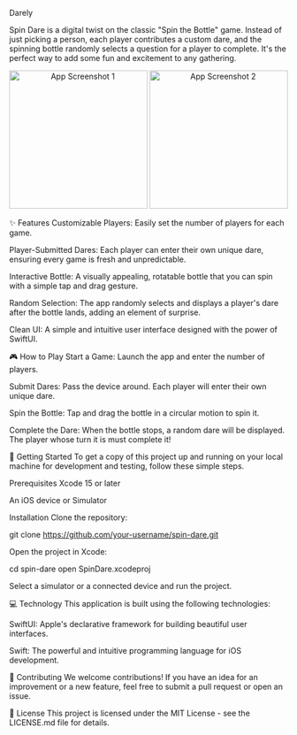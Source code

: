 <p align="center">

Darely
</p>

Spin Dare is a digital twist on the classic "Spin the Bottle" game. Instead of just picking a person, each player contributes a custom dare, and the spinning bottle randomly selects a question for a player to complete. It's the perfect way to add some fun and excitement to any gathering.

<p align="center">
<img src="your-app-screenshot-1.png" width="250" alt="App Screenshot 1">
<img src="your-app-screenshot-2.png" width="250" alt="App Screenshot 2">
</p>

✨ Features
Customizable Players: Easily set the number of players for each game.

Player-Submitted Dares: Each player can enter their own unique dare, ensuring every game is fresh and unpredictable.

Interactive Bottle: A visually appealing, rotatable bottle that you can spin with a simple tap and drag gesture.

Random Selection: The app randomly selects and displays a player's dare after the bottle lands, adding an element of surprise.

Clean UI: A simple and intuitive user interface designed with the power of SwiftUI.

🎮 How to Play
Start a Game: Launch the app and enter the number of players.

Submit Dares: Pass the device around. Each player will enter their own unique dare.

Spin the Bottle: Tap and drag the bottle in a circular motion to spin it.

Complete the Dare: When the bottle stops, a random dare will be displayed. The player whose turn it is must complete it!

🚀 Getting Started
To get a copy of this project up and running on your local machine for development and testing, follow these simple steps.

Prerequisites
Xcode 15 or later

An iOS device or Simulator

Installation
Clone the repository:

git clone https://github.com/your-username/spin-dare.git


Open the project in Xcode:

cd spin-dare
open SpinDare.xcodeproj


Select a simulator or a connected device and run the project.

💻 Technology
This application is built using the following technologies:

SwiftUI: Apple's declarative framework for building beautiful user interfaces.

Swift: The powerful and intuitive programming language for iOS development.

🤝 Contributing
We welcome contributions! If you have an idea for an improvement or a new feature, feel free to submit a pull request or open an issue.

📄 License
This project is licensed under the MIT License - see the LICENSE.md file for details.
